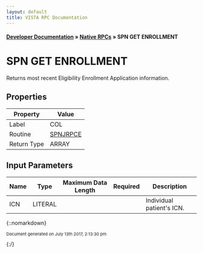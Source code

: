 ```yaml
---
layout: default
title: VISTA RPC Documentation
---
```


#### [Developer Documentation](../index) &#187; [Native RPCs](TableOfContents) &#187; SPN GET ENROLLMENT<br/>
# SPN GET ENROLLMENT

Returns most recent Eligibility Enrollment Application information.

## Properties

Property | Value
--- | ---
Label | COL
Routine | [SPNJRPCE](http://code.osehra.org/dox/Routine_SPNJRPCE_source.html)
Return Type | ARRAY


## Input Parameters

Name | Type | Maximum Data Length | Required | Description
--- | --- | --- | --- | ---
ICN | LITERAL |  |  | Individual patient&#x27;s ICN.



{::nomarkdown} <br/><p style="font-size: 11px">Document generated on July 13th 2017, 2:13:30 pm</p>{:/}